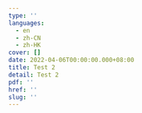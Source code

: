 ```yaml
---
type: ''
languages:
  - en
  - zh-CN
  - zh-HK
cover: []
date: 2022-04-06T00:00:00.000+08:00
title: Test 2
detail: Test 2
pdf: ''
href: ''
slug: ''
---
```

